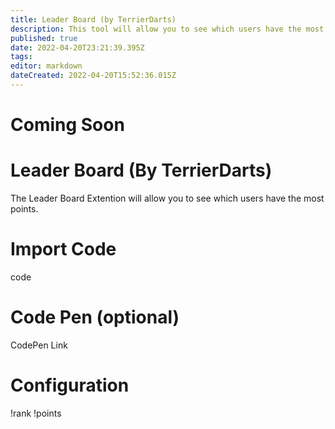 ```yaml
---
title: Leader Board (by TerrierDarts)
description: This tool will allow you to see which users have the most points, it comes with a codepen for visuals of Top 5 but you can post in chat up to 20 people. Twitch Character Limit may prevent more.
published: true
date: 2022-04-20T23:21:39.395Z
tags: 
editor: markdown
dateCreated: 2022-04-20T15:52:36.015Z
---
```


# Coming Soon
# Leader Board (By TerrierDarts)
The Leader Board Extention will allow you to see which users have the most points.
# Import Code
code
# Code Pen (optional)
CodePen Link
# Configuration
!rank
!points